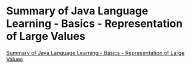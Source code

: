 # Summary of Java Language Learning - Basics - Representation of Large Values
[Summary of Java Language Learning - Basics - Representation of Large Values](https://aiwithcloud.com/2022/09/16/summary_of_java_language_learning___basics___representation_of_large_values/)